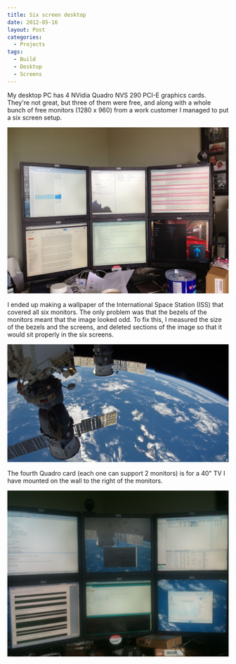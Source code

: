 ```yaml
---
title: Six screen desktop
date: 2012-05-16
layout: Post
categories:
  - Projects
tags:
  - Build
  - Desktop
  - Screens
---
```


My desktop PC has 4 NVidia Quadro NVS 290 PCI-E graphics cards. They're not great, but three of them were free, and along with a whole bunch of free monitors (1280 x 960) from a work customer I managed to put a six screen setup.

<!-- more -->

![Monitors](./IMG_2246.jpg)

I ended up making a wallpaper of the International Space Station (ISS) that covered all six monitors. The only problem was that the bezels of the monitors meant that the image looked odd. To fix this, I measured the size of the bezels and the screens, and deleted sections of the image so that it would sit properly in the six screens.

![ISS](./ISS.jpg)

The fourth Quadro card (each one can support 2 monitors) is for a 40" TV I have mounted on the wall to the right of the monitors.

![Monitors](./IMG_1932.jpg)
